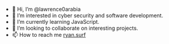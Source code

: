 - 👋 Hi, I’m @lawrence0arabia
- 👀 I’m interested in cyber security and software development.
- 🌱 I’m currently learning JavaScript.
- 💞️ I’m looking to collaborate on interesting projects.
- 📫 How to reach me [ryan.surf](https://ryan.surf/)

<!---
lawrence0arabia/lawrence0arabia is a ✨ special ✨ repository because its `README.md` (this file) appears on your GitHub profile.
You can click the Preview link to take a look at your changes.
--->
